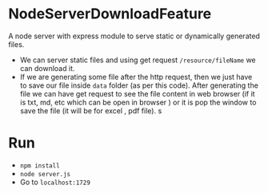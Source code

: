 # NodeServerDownloadFeature
A node server with express module to serve static or dynamically generated files.

* We can server static files and using get request `/resource/fileName` we can download it.
* If we are generating some file after the http request, then we just have to save our file inside `data` folder (as per this code).
After generating the file we can have get request to see the file content in web browser
(if it is txt, md, etc which can be open in browser ) or it is pop the window to save the file (it will be for excel , pdf file).
s

# Run

* `npm install`
* `node server.js`
* Go to `localhost:1729` 
